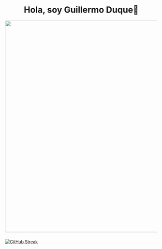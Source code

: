 
<div id="header" class="header">
  <h1 align="center">Hola, soy Guillermo Duque<a>👋</h1>
    <p align="center"> 
          <img src="https://images.unsplash.com/photo-1605379399642-870262d3d051?ixlib=rb-4.0.3&ixid=M3wxMjA3fDB8MHxwaG90by1wYWdlfHx8fGVufDB8fHx8fA%3D%3D&auto=format&fit=crop&w=1806&q=80" width="700">
    </p>
</div>  

### 


<!--
**GuillermoDuKe/GuillermoDuKe** is a ✨ _special_ ✨ repository because its `README.md` (this file) appears on your GitHub profile.

Here are some ideas to get you started:

- 🔭 I’m currently working on ...
- 🌱 I’m currently learning ...
- 👯 I’m looking to collaborate on ...
- 🤔 I’m looking for help with ...
- 💬 Ask me about ...
- 📫 How to reach me: ...
- 😄 Pronouns: ...
- ⚡ Fun fact: ...
-->




[![GitHub Streak](http://github-readme-streak-stats.herokuapp.com?user=GuillermoDuKe&theme=ambient-gradient&locale=es)](https://git.io/streak-stats)
